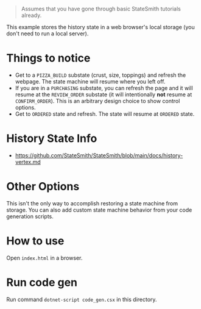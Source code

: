 > Assumes that you have gone through basic StateSmith tutorials already.

This example stores the history state in a web browser's local storage (you don't need to run a local server).

# Things to notice
* Get to a `PIZZA_BUILD` substate (crust, size, toppings) and refresh the webpage. The state machine will resume where you left off.
* If you are in a `PURCHASING` substate, you can refresh the page and it will resume at the `REVIEW_ORDER` substate (it will intentionally **not** resume at `CONFIRM_ORDER`). This is an arbitrary design choice to show control options.
* Get to `ORDERED` state and refresh. The state will resume at `ORDERED` state.

# History State Info
* https://github.com/StateSmith/StateSmith/blob/main/docs/history-vertex.md

# Other Options
This isn't the only way to accomplish restoring a state machine from storage. You can also add custom state machine behavior from your code generation scripts.

# How to use
Open `index.html` in a browser.

# Run code gen
Run command `dotnet-script code_gen.csx` in this directory.

